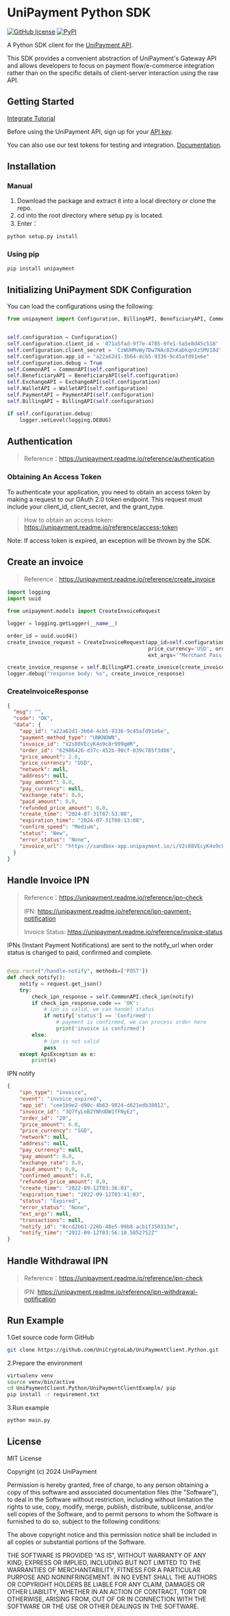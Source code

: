 # UniPayment Python SDK

[![GitHub license](https://img.shields.io/badge/license-MIT-blue.svg?style=flat-square)](https://github.com/UniCryptoLab/UniPaymentClient.Python/blob/main/UniPaymentClient/LICENSE.txt)
[![PyPI](https://img.shields.io/pypi/v/unipayment.svg?style=flat-square)](https://pypi.org/project/unipayment)

A Python SDK client for the [UniPayment API](https://unipayment.readme.io/reference/overview).

This SDK provides a convenient abstraction of UniPayment's Gateway API and allows developers to focus on payment
flow/e-commerce integration rather than on the specific details of client-server interaction using the raw API.

## Getting Started

[Integrate Tutorial](https://help.unipayment.io/en/articles/7851188-integrate-with-payment-gateway)

Before using the UniPayment API, sign up for your [API key](https://console.unipayment.io/).

You can also use our test tokens for testing and
integration. [Documentation](https://help.unipayment.io/en/articles/8263248-how-to-use-testcoin).

## Installation

### Manual

1. Download the package and extract it into a local directory or clone the repo.
2. cd into the root directory where setup.py is located.
3. Enter：

```bash
python setup.py install
```

### Using pip

```bash
pip install unipayment
```

## Initializing UniPayment SDK Configuration

You can load the configurations using the following:

```python
from unipayment import Configuration, BillingAPI, BeneficiaryAPI, CommonAPI, ExchangeAPI, PaymentAPI, WalletAPI


self.configuration = Configuration()
self.configuration.client_id = '071a5fad-9f7e-4785-9fe1-5a5e8d45c518'
self.configuration.client_secret = 'CzWUHMvWy7Dw7NAc8ZnKaDkqnXzSMV18d'
self.configuration.app_id = "a22a62d1-3b64-4cb5-9336-9c45afd91e6e"
self.configuration.debug = True
self.CommonAPI = CommonAPI(self.configuration)
self.BeneficiaryAPI = BeneficiaryAPI(self.configuration)
self.ExchangeAPI = ExchangeAPI(self.configuration)
self.WalletAPI = WalletAPI(self.configuration)
self.PaymentAPI = PaymentAPI(self.configuration)
self.BillingAPI = BillingAPI(self.configuration)

if self.configuration.debug:
    logger.setLevel(logging.DEBUG)

```

## Authentication

> Reference：https://unipayment.readme.io/reference/authentication

### Obtaining An Access Token

To authenticate your application, you need to obtain an access token by making a request to our OAuth 2.0 token
endpoint. This request must include your client_id, client_secret, and the grant_type.

> How to obtain an access token: https://unipayment.readme.io/reference/access-token


Note: If access token is expired, an exception will be thrown by the SDK.

## Create an invoice

> Reference：https://unipayment.readme.io/reference/create_invoice

```python
import logging
import uuid

from unipayment.models import CreateInvoiceRequest

logger = logging.getLogger(__name__)

order_id = uuid.uuid4()
create_invoice_request = CreateInvoiceRequest(app_id=self.configuration.app_id, price_amount=2.0,
                                              price_currency='USD', order_id=order_id, lang='en',
                                              ext_args='"Merchant Pass Through Data')

create_invoice_response = self.BillingAPI.create_invoice(create_invoice_request)
logger.debug("response body: %s", create_invoice_response)

```

### CreateInvoiceResponse

```json
{
  "msg": "",
  "code": "OK",
  "data": {
    "app_id": "a22a62d1-3b64-4cb5-9336-9c45afd91e6e",
    "payment_method_type": "UNKNOWN",
    "invoice_id": "V2s88VEcyK4o9c8r999qWR",
    "order_id": "62986426-d37c-452b-98cf-039c785f3d86",
    "price_amount": 2.0,
    "price_currency": "USD",
    "network": null,
    "address": null,
    "pay_amount": 0.0,
    "pay_currency": null,
    "exchange_rate": 0.0,
    "paid_amount": 0.0,
    "refunded_price_amount": 0.0,
    "create_time": "2024-07-31T07:53:08",
    "expiration_time": "2024-07-31T08:13:08",
    "confirm_speed": "Medium",
    "status": "New",
    "error_status": "None",
    "invoice_url": "https://sandbox-app.unipayment.io/i/V2s88VEcyK4o9c8r999qWR"
  }
}

```

## Handle Invoice IPN

> Reference：https://unipayment.readme.io/reference/ipn-check
>
> IPN: https://unipayment.readme.io/reference/ipn-payment-notification
>
> Invoice Status: https://unipayment.readme.io/reference/invoice-status


IPNs (Instant Payment Notifications) are sent to the notify_url when order status is changed to paid, confirmed and
complete.

```python

@app.route("/handle-notify", methods=['POST'])
def check_notify():
    notify = request.get_json()
    try:
        check_ipn_response = self.CommonAPI.check_ipn(notify)
        if check_ipn_response.code == 'OK':
            # ipn is valid, we can handel status
            if notify['status'] == 'Confirmed':
                # payment is confirmed, we can process order here
                print('invoice is confirmed')
        else:
            # ipn is not valid
            pass
    except ApiException as e:
        print(e)

```

IPN notify

``` json
{
	"ipn_type": "invoice",
	"event": "invoice_expired",
	"app_id": "cee1b9e2-d90c-4b63-9824-d621edb38012",
	"invoice_id": "3Q7fyLnB2YNhUDW1fFNyEz",
	"order_id": "20",
	"price_amount": 6.0,
	"price_currency": "SGD",
	"network": null,
	"address": null,
	"pay_currency": null,
	"pay_amount": 0.0,
	"exchange_rate": 0.0,
	"paid_amount": 0.0,
	"confirmed_amount": 0.0,
	"refunded_price_amount": 0.0,
	"create_time": "2022-09-12T03:36:03",
	"expiration_time": "2022-09-12T03:41:03",
	"status": "Expired",
	"error_status": "None",
	"ext_args": null,
	"transactions": null,
	"notify_id": "8ccd2b61-226b-48e5-99b8-acb1f350313e",
	"notify_time": "2022-09-12T03:56:10.5852752Z"
}
```

## Handle Withdrawal IPN

> Reference：https://unipayment.readme.io/reference/ipn-check

> IPN: https://unipayment.readme.io/reference/ipn-withdrawal-notification

## Run Example

1.Get source code form GitHub

``` bash
git clone https://github.com/UniCryptoLab/UniPaymentClient.Python.git
```

2.Prepare the environment

``` bash
virtualenv venv
source venv/bin/active
cd UniPaymentClient.Python/UniPaymentClientExample/ pip
pip install -r requirement.txt
```

3.Run example

``` bash
python main.py
```

## License

MIT License

Copyright (c) 2024 UniPayment

Permission is hereby granted, free of charge, to any person obtaining a copy
of this software and associated documentation files (the "Software"), to deal
in the Software without restriction, including without limitation the rights
to use, copy, modify, merge, publish, distribute, sublicense, and/or sell
copies of the Software, and to permit persons to whom the Software is
furnished to do so, subject to the following conditions:

The above copyright notice and this permission notice shall be included in all
copies or substantial portions of the Software.

THE SOFTWARE IS PROVIDED "AS IS", WITHOUT WARRANTY OF ANY KIND, EXPRESS OR
IMPLIED, INCLUDING BUT NOT LIMITED TO THE WARRANTIES OF MERCHANTABILITY,
FITNESS FOR A PARTICULAR PURPOSE AND NONINFRINGEMENT. IN NO EVENT SHALL THE
AUTHORS OR COPYRIGHT HOLDERS BE LIABLE FOR ANY CLAIM, DAMAGES OR OTHER
LIABILITY, WHETHER IN AN ACTION OF CONTRACT, TORT OR OTHERWISE, ARISING FROM,
OUT OF OR IN CONNECTION WITH THE SOFTWARE OR THE USE OR OTHER DEALINGS IN THE
SOFTWARE.